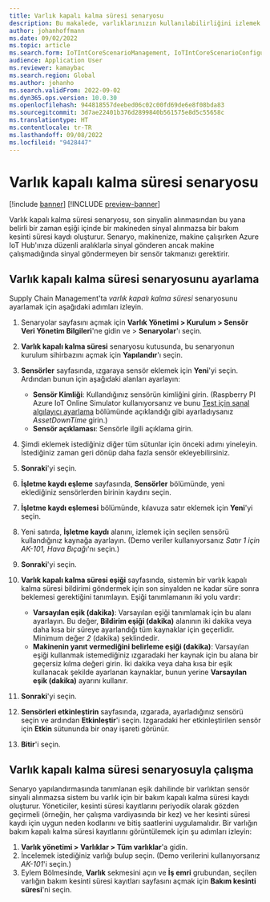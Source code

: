 ```yaml
---
title: Varlık kapalı kalma süresi senaryosu
description: Bu makalede, varlıklarınızın kullanılabilirliğini izlemek için sensör verilerini kullanmanıza olanak tanıyan varlık kapalı kalma süresi senaryosu açıklanmaktadır.
author: johanhoffmann
ms.date: 09/02/2022
ms.topic: article
ms.search.form: IoTIntCoreScenarioManagement, IoTIntCoreScenarioConfigurationWizardV2, EntAssetObjectProductionStop
audience: Application User
ms.reviewer: kamaybac
ms.search.region: Global
ms.author: johanho
ms.search.validFrom: 2022-09-02
ms.dyn365.ops.version: 10.0.30
ms.openlocfilehash: 944818557deebed06c02c00fd69de6e8f08bda83
ms.sourcegitcommit: 3d7ae22401b376d2899840b561575e8d5c55658c
ms.translationtype: HT
ms.contentlocale: tr-TR
ms.lasthandoff: 09/08/2022
ms.locfileid: "9428447"
---
```

# <a name="the-asset-downtime-scenario"></a>Varlık kapalı kalma süresi senaryosu

[!include [banner](../includes/banner.md)]
[!INCLUDE [preview-banner](../includes/preview-banner.md)]

Varlık kapalı kalma süresi senaryosu, son sinyalin alınmasından bu yana belirli bir zaman eşiği içinde bir makineden sinyal alınmazsa bir bakım kesinti süresi kaydı oluşturur. Senaryo, makinenize, makine çalışırken Azure IoT Hub'ınıza düzenli aralıklarla sinyal gönderen ancak makine çalışmadığında sinyal göndermeyen bir sensör takmanızı gerektirir.

## <a name="set-up-the-asset-downtime-scenario"></a>Varlık kapalı kalma süresi senaryosunu ayarlama

Supply Chain Management'ta *varlık kapalı kalma süresi* senaryosunu ayarlamak için aşağıdaki adımları izleyin.

1. Senaryolar sayfasını açmak için **Varlık Yönetimi \> Kurulum \> Sensör Veri Yönetim Bilgileri**'ne gidin ve \> **Senaryolar**'ı seçin.
2. **Varlık kapalı kalma süresi** senaryosu kutusunda, bu senaryonun kurulum sihirbazını açmak için **Yapılandır**'ı seçin.
3. **Sensörler** sayfasında, ızgaraya sensör eklemek için **Yeni**'yi seçin. Ardından bunun için aşağıdaki alanları ayarlayın:

    - **Sensör Kimliği**: Kullandığınız sensörün kimliğini girin. (Raspberry PI Azure IoT Online Simulator kullanıyorsanız ve bunu [Test için sanal algılayıcı ayarlama](sdi-set-up-simulated-sensor.md) bölümünde açıklandığı gibi ayarladıysanız *AssetDownTime* girin.)
    - **Sensör açıklaması**: Sensörle ilgili açıklama girin.

4. Şimdi eklemek istediğiniz diğer tüm sütunlar için önceki adımı yineleyin. İstediğiniz zaman geri dönüp daha fazla sensör ekleyebilirsiniz.
5. **Sonraki**'yi seçin.
6. **İşletme kaydı eşleme** sayfasında, **Sensörler** bölümünde, yeni eklediğiniz sensörlerden birinin kaydını seçin.
7. **İşletme kaydı eşlemesi** bölümünde, kılavuza satır eklemek için **Yeni**'yi seçin.
8. Yeni satırda, **İşletme kaydı** alanını, izlemek için seçilen sensörü kullandığınız kaynağa ayarlayın. (Demo veriler kullanıyorsanız *Satır 1 için AK-101, Hava Bıçağı*'nı seçin.)
9. **Sonraki**'yi seçin.
10. **Varlık kapalı kalma süresi eşiği** sayfasında, sistemin bir varlık kapalı kalma süresi bildirimi göndermek için son sinyalden ne kadar süre sonra beklemesi gerektiğini tanımlayın. Eşiği tanımlamanın iki yolu vardır:

    - **Varsayılan eşik (dakika)**: Varsayılan eşiği tanımlamak için bu alanı ayarlayın. Bu değer, **Bildirim eşiği (dakika)** alanının iki dakika veya daha kısa bir süreye ayarlandığı tüm kaynaklar için geçerlidir. Minimum değer *2* (dakika) şeklindedir.
    - **Makinenin yanıt vermediğini belirleme eşiği (dakika)**: Varsayılan eşiği kullanmak istemediğiniz ızgaradaki her kaynak için bu alana bir geçersiz kılma değeri girin. İki dakika veya daha kısa bir eşik kullanacak şekilde ayarlanan kaynaklar, bunun yerine **Varsayılan eşik (dakika)** ayarını kullanır.
11. **Sonraki**'yi seçin.
12. **Sensörleri etkinleştirin** sayfasında, ızgarada, ayarladığınız sensörü seçin ve ardından **Etkinleştir**'i seçin. Izgaradaki her etkinleştirilen sensör için **Etkin** sütununda bir onay işareti görünür.
13. **Bitir**'i seçin.

## <a name="work-with-the-asset-downtime-scenario"></a>Varlık kapalı kalma süresi senaryosuyla çalışma

Senaryo yapılandırmasında tanımlanan eşik dahilinde bir varlıktan sensör sinyali alınmazsa sistem bu varlık için bir bakım kapalı kalma süresi kaydı oluşturur. Yöneticiler, kesinti süresi kayıtlarını periyodik olarak gözden geçirmeli (örneğin, her çalışma vardiyasında bir kez) ve her kesinti süresi kaydı için uygun neden kodlarını ve bitiş saatlerini uygulamalıdır. Bir varlığın bakım kapalı kalma süresi kayıtlarını görüntülemek için şu adımları izleyin:

1. **Varlık yönetimi > Varlıklar > Tüm varlıklar**'a gidin.
2. İncelemek istediğiniz varlığı bulup seçin. (Demo verilerini kullanıyorsanız *AK-101*'i seçin.)
3. Eylem Bölmesinde, **Varlık** sekmesini açın ve **İş emri** grubundan, seçilen varlığın bakım kesinti süresi kayıtları sayfasını açmak için **Bakım kesinti süresi**'ni seçin.
